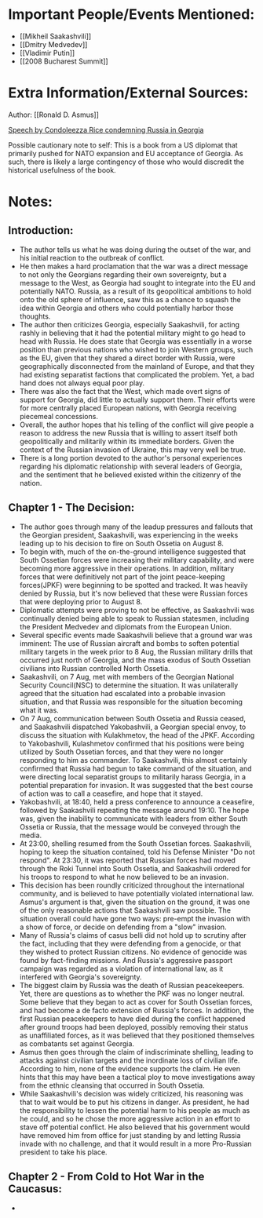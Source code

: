 # Important People/Events Mentioned:
- [[Mikheil Saakashvili]]
- [[Dmitry Medvedev]]
- [[Vladimir Putin]]
- [[2008 Bucharest Summit]]
# Extra Information/External Sources:
Author: [[Ronald D. Asmus]]

[Speech by Condoleezza Rice condemning Russia in Georgia](https://2001-2009.state.gov/secretary/rm/2008/09/109954.htm)


Possible cautionary note to self: This is a book from a US diplomat that primarily pushed for NATO expansion and EU acceptance of Georgia. As such, there is likely a large contingency of those who would discredit the historical usefulness of the book.
# Notes:
## Introduction:
- The author tells us what he was doing during the outset of the war, and his initial reaction to the outbreak of conflict.
- He then makes a hard proclamation that the war was a direct message to not only the Georgians regarding their own sovereignty, but a message to the West, as Georgia had sought to integrate into the EU and potentially NATO. Russia, as a result of its geopolitical ambitions to hold onto the old sphere of influence, saw this as a chance to squash the idea within Georgia and others who could potentially harbor those thoughts.
- The author then criticizes Georgia, especially Saakashvili, for acting rashly in believing that it had the potential military might to go head to head with Russia. He does state that Georgia was essentially in a worse position than previous nations who wished to join Western groups, such as the EU, given that they shared a direct border with Russia, were geographically disconnected from the mainland of Europe, and that they had existing separatist factions that complicated the problem. Yet, a bad hand does not always equal poor play.
- There was also the fact that the West, which made overt signs of support for Georgia, did little to actually support them. Their efforts were for more centrally placed European nations, with Georgia receiving piecemeal concessions.
- Overall, the author hopes that his telling of the conflict will give people a reason to address the new Russia that is willing to assert itself both geopolitically and militarily within its immediate borders. Given the context of the Russian invasion of Ukraine, this may very well be true.
- There is a long portion devoted to the author's personal experiences regarding his diplomatic relationship with several leaders of Georgia, and the sentiment that he believed existed within the citizenry of the nation.
## Chapter 1 - The Decision:
- The author goes through many of the leadup pressures and fallouts that the Georgian president, Saakashvili, was experiencing in the weeks leading up to his decision to fire on South Ossetia on August 8.
- To begin with, much of the on-the-ground intelligence suggested that South Ossetian forces were increasing their military capability, and were becoming more aggressive in their operations. In addition, military forces that were definitively not part of the joint peace-keeping forces(JPKF) were beginning to be spotted and tracked. It was heavily denied by Russia, but it's now believed that these were Russian forces that were deploying prior to August 8.
- Diplomatic attempts were proving to not be effective, as Saakashvili was continually denied being able to speak to Russian statesmen, including the President Medvedev and diplomats from the European Union.
- Several specific events made Saakashvili believe that a ground war was imminent: The use of Russian aircraft and bombs to soften potential military targets in the week prior to 8 Aug, the Russian military drills that occurred just north of Georgia, and the mass exodus of South Ossetian civilians into Russian controlled North Ossetia.
- Saakashvili, on 7 Aug, met with members of the Georgian National Security Council(NSC) to determine the situation. It was unilaterally agreed that the situation had escalated into a probable invasion situation, and that Russia was responsible for the situation becoming what it was.
- On 7 Aug, communication between South Ossetia and Russia ceased, and Saakashvili dispatched Yakobashvili, a Georgian special envoy, to discuss the situation with Kulakhmetov, the head of the JPKF. According to Yakobashvili, Kulashmetov confirmed that his positions were being utilized by South Ossetian forces, and that they were no longer responding to him as commander. To Saakashvili, this almost certainly confirmed that Russia had begun to take command of the situation, and were directing local separatist groups to militarily harass Georgia, in a potential preparation for invasion. It was suggested that the best course of action was to call a ceasefire, and hope that it stayed.
- Yakobashvili, at 18:40, held a press conference to announce a ceasefire, followed by Saakashvili repeating the message around 19:10. The hope was, given the inability to communicate with leaders from either South Ossetia or Russia, that the message would be conveyed through the media.
- At 23:00, shelling resumed from the South Ossetian forces. Saakashvili, hoping to keep the situation contained, told his Defense Minister "Do not respond". At 23:30, it was reported that Russian forces had moved through the Roki Tunnel into South Ossetia, and Saakashvili ordered for his troops to respond to what he now believed to be an invasion.
- This decision has been roundly criticized throughout the international community, and is believed to have potentially violated international law. Asmus's argument is that, given the situation on the ground, it was one of the only reasonable actions that Saakashvili saw possible. The situation overall could have gone two ways: pre-empt the invasion with a show of force, or decide on defending from a "slow" invasion.
- Many of Russia's claims of casus belli did not hold up to scrutiny after the fact, including that they were defending from a genocide, or that they wished to protect Russian citizens. No evidence of genocide was found by fact-finding missions. And Russia's aggressive passport campaign was regarded as a violation of international law, as it interfered with Georgia's sovereignty.
- The biggest claim by Russia was the death of Russian peacekeepers. Yet, there are questions as to whether the PKF was no longer neutral. Some believe that they began to act as cover for South Ossetian forces, and had become a de facto extension of Russia's forces. In addition, the first Russian peacekeepers to have died during the conflict happened after ground troops had been deployed, possibly removing their status as unaffiliated forces, as it was believed that they positioned themselves as combatants set against Georgia.
- Asmus then goes through the claim of indiscriminate shelling, leading to attacks against civilian targets and the inordinate loss of civilian life. According to him, none of the evidence supports the claim. He even hints that this may have been a tactical ploy to move investigations away from the ethnic cleansing that occurred in South Ossetia.
- While Saakashvili's decision was widely criticized, his reasoning was that to wait would be to put his citizens in danger. As president, he had the responsibility to lessen the potential harm to his people as much as he could, and so he chose the more aggressive action in an effort to stave off potential conflict. He also believed that his government would have removed him from office for just standing by and letting Russia invade with no challenge, and that it would result in a more Pro-Russian president to take his place.
## Chapter 2 - From Cold to Hot War in the Caucasus:
- 